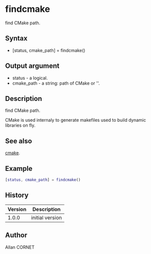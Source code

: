 # findcmake

find CMake path.

## Syntax

- [status, cmake_path] = findcmake()

## Output argument

- status - a logical.
- cmake_path - a string: path of CMake or ''.

## Description

  <p>find CMake path.</p>
  <p>CMake is used internaly to generate makefiles used to build dynamic libraries on fly.</p>

## See also

[cmake](cmake.md).

## Example

```matlab
[status, cmake_path] = findcmake()
```

## History

| Version | Description     |
| ------- | --------------- |
| 1.0.0   | initial version |

## Author

Allan CORNET

